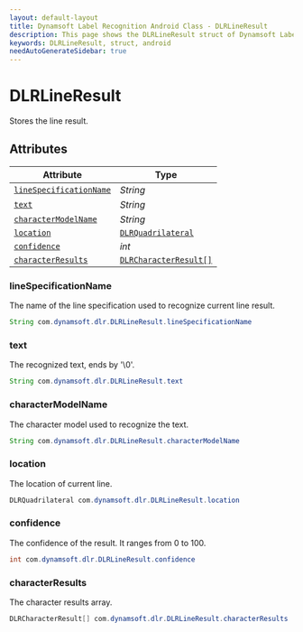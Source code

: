 ```yaml
---
layout: default-layout
title: Dynamsoft Label Recognition Android Class - DLRLineResult
description: This page shows the DLRLineResult struct of Dynamsoft Label Recognition for Android Language.
keywords: DLRLineResult, struct, android
needAutoGenerateSidebar: true
---
```



# DLRLineResult
Stores the line result.
  

## Attributes
  
| Attribute | Type |
|---------- | ---- |
| [`lineSpecificationName`](#linespecificationname) | *String* |
| [`text`](#text) | *String* |
| [`characterModelName`](#charactermodelname) | *String* |
| [`location`](#location) | [`DLRQuadrilateral`](dlr-quadrilateral.md) |
| [`confidence`](#confidence) | *int* |
| [`characterResults`](#characterresults) | [`DLRCharacterResult[]`](dlr-character-result.md) |


### lineSpecificationName
The name of the line specification used to recognize current line result.
```java
String com.dynamsoft.dlr.DLRLineResult.lineSpecificationName
```

### text
The recognized text, ends by '\0'.
```java
String com.dynamsoft.dlr.DLRLineResult.text
```

### characterModelName
The character model used to recognize the text.
```java
String com.dynamsoft.dlr.DLRLineResult.characterModelName
```

### location
The location of current line.
```java
DLRQuadrilateral com.dynamsoft.dlr.DLRLineResult.location
```


### confidence
The confidence of the result. It ranges from 0 to 100.
```java
int com.dynamsoft.dlr.DLRLineResult.confidence
```

### characterResults
The character results array.
```java
DLRCharacterResult[] com.dynamsoft.dlr.DLRLineResult.characterResults
```

